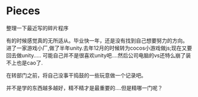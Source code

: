 # Pieces
整理一下最近写的碎片程序

有的时候感觉真的无所适从。毕业快一年，还是没有找到自己想要努力的方向。
进了一家游戏小厂,做了半年unity.去年12月的时候转为cocos小游戏做js;现在又要回去做unity.....
可能自己并不是很喜欢unity吧....然后公司电脑的vs还特么崩了装不上也是cao了.

在转部门之前，将自己没事干捣鼓的一些玩意做一个记录吧。

并不是学的东西越多越好，精不精才是最重要的....但是精哪一门呢？

